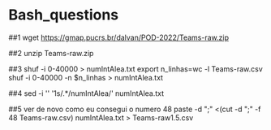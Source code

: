 # Bash_questions
##1
wget https://gmap.pucrs.br/dalvan/POD-2022/Teams-raw.zip

##2
unzip Teams-raw.zip

##3
shuf -i 0-40000 > numIntAlea.txt
export n_linhas=wc -l Teams-raw.csv
shuf -i 0-40000 -n $n_linhas > numIntAlea.txt

##4
sed -i '' '1s/.*/numIntAlea/' numIntAlea.txt 

##5
ver de novo como eu consegui o numero 48
paste -d ";" <(cut -d ";" -f 48 Teams-raw.csv) numIntAlea.txt > Teams-raw1.5.csv

